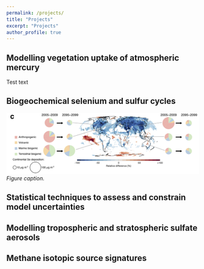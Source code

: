 ```yaml
---
permalink: /projects/
title: "Projects"
excerpt: "Projects"
author_profile: true
---
```

## Modelling vegetation uptake of atmospheric mercury
Test text

## Biogeochemical selenium and sulfur cycles

![Alt-text](/images/img_Se_dep.png)
*Figure caption.*

## Statistical techniques to assess and constrain model uncertainties

## Modelling tropospheric and stratospheric sulfate aerosols

## Methane isotopic source signatures
